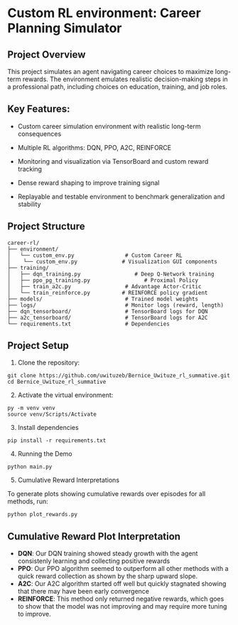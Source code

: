 # Custom RL environment: Career Planning Simulator

## Project Overview

This project simulates an agent navigating career choices to maximize long-term rewards. The environment emulates realistic decision-making steps in a professional path, including choices on education, training, and job roles.

## Key Features:

- Custom career simulation environment with realistic long-term consequences

- Multiple RL algorithms: DQN, PPO, A2C, REINFORCE

- Monitoring and visualization via TensorBoard and custom reward tracking

- Dense reward shaping to improve training signal

- Replayable and testable environment to benchmark generalization and stability

## Project Structure

```
career-rl/
├── environment/
│   └── custom_env.py                # Custom Career RL 
│    └── custom_env.py              # Visualization GUI components
├── training/
│   ├── dqn_training.py                 # Deep Q-Network training
│   ├── ppo_pg_training.py                 # Proximal Policy 
│   ├── train_a2c.py                 # Advantage Actor-Critic
│   └── train_reinforce.py          # REINFORCE policy gradient
├── models/                          # Trained model weights
├── logs/                            # Monitor logs (reward, length)
├── dqn_tensorboard/                 # TensorBoard logs for DQN
├── a2c_tensorboard/                 # TensorBoard logs for A2C
└── requirements.txt                 # Dependencies

```


## Project Setup

1. Clone the repository:

```
git clone https://github.com/uwituzeb/Bernice_Uwituze_rl_summative.git
cd Bernice_Uwituze_rl_summative
```


2. Activate the virtual environment:

```
py -m venv venv
source venv/Scripts/Activate
```

3. Install dependencies

```
pip install -r requirements.txt
```

4. Running the Demo

```
python main.py
```

5. Cumulative Reward Interpretations

To generate plots showing cumulative rewards over episodes for all methods, run:

```
python plot_rewards.py
```

## Cumulative Reward Plot Interpretation

- **DQN**: Our DQN training showed steady growth with the agent consistenly learning and collecting positive rewards
- **PPO**: Our PPO algorithm seemed to outperform all other methods with a quick reward collection as shown by the sharp upward slope.
- **A2C**: Our A2C algorithm started off well but quickly stagnated showing that there may have been early convergence
- **REINFORCE**: This method only returned negative rewards, which goes to show that the model was not improving and may require more tuning to improve.

